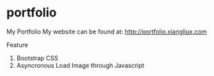 # portfolio
My Portfolio
My website can be found at: http://portfolio.xiangliux.com

Feature
1. Bootstrap CSS
2. Asyncronous Load Image through Javascript 
